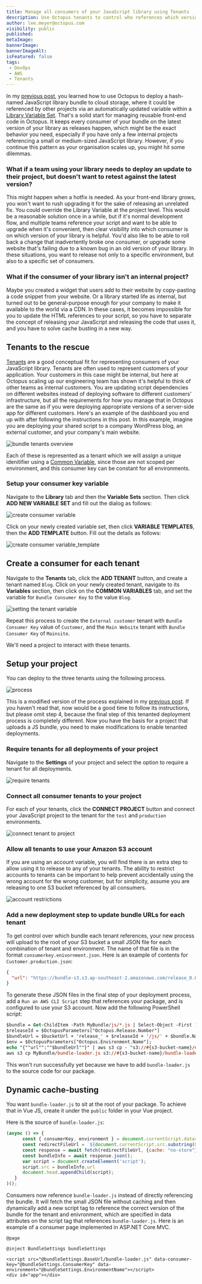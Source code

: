 ```yaml
---
title: Manage all consumers of your JavaScript library using Tenants
description: Use Octopus tenants to control who references which version of your JavaScript library project.
author: lee.meyer@octopus.com
visibility: public
published: 
metaImage: 
bannerImage: 
bannerImageAlt: 
isFeatured: false
tags:
 - DevOps
 - AWS
 - Tenants
---
```


In my [previous post](https://octopus.com/blog/deploying-javascript-library-project-with-octopus), you learned how to use Octopus to deploy a hash-named JavaScript library bundle to cloud storage, where it could be referenced by other projects via an automatically updated variable within a [Library Variable Set](https://octopus.com/docs/projects/variables/library-variable-sets). That's a solid start for managing reusable front-end code in Octopus. It keeps every consumer of your bundle on the latest version of your library as releases happen, which might be the exact behavior you need, especially if you have only a few internal projects referencing a small or medium-sized JavaScript library. However, if you continue this pattern as your organisation scales up, you might hit some dilemmas.

### What if a team using your library needs to deploy an update to their project, but doesn't want to retest against the latest version?

This might happen when a hotfix is needed. As your front-end library grows, you won't want to rush upgrading it for the sake of releasing an unrelated fix. You could override the Library Variable at the project level. This would be a reasonable solution once in a while, but if it's normal development flow, and multiple teams reference your script and want to be able to upgrade when it's convenient, then clear visibility into which consumer is on which version of your library is helpful. You'd also like to be able to roll back a change that inadvertently broke one consumer, or upgrade some website that's failing due to a known bug in an old version of your library. In these situations, you want to release not only to a specific environment, but also to a specific set of consumers.  

### What if the consumer of your library isn't an internal project?

Maybe you created a widget that users add to their website by copy-pasting a code snippet from your website. Or a library started life as internal, but turned out to be general-purpose enough for your company to make it available to the world via a CDN. In these cases, it becomes impossible for you to update the HTML references to your script, so you have to separate the concept of releasing your JavaScript and releasing the code that uses it, and you have to solve cache busting in a new way.

## Tenants to the rescue

[Tenants](https://octopus.com/docs/tenants) are a good conceptual fit for representing consumers of your JavaScript library. Tenants are often used to represent customers of your application. Your customers in this case might be internal, but here at Octopus scaling up our engineering team has shown it's helpful to think of other teams as internal customers. You are updating script dependencies on different websites instead of deploying software to different customers' infrastructure, but all the requirements for how you manage that in Octopus are the same as if you were deploying appropriate versions of a server-side app for different customers. Here's an example of the dashboard you end up with after following the instructions in this post. In this example, imagine you are deploying your shared script to a company WordPress blog, an external customer, and your company's main website. 

![bundle tenants overview](bundle-tenants.gif)

Each of these is represented as a tenant which we will assign a unique idenitifier using a [Common Variable](https://octopus.com/docs/tenants/tenant-variables#common-variables), since those are not scoped per environment, and this consumer key can be constant for all environments.

### Setup your consumer key variable

Navigate to the **Library** tab and then the **Variable Sets** section. Then click **ADD NEW VARIABLE SET** and fill out the dialog as follows:

![create consumer variable](consumer_variable.png)

Click on your newly created variable set, then click **VARIABLE TEMPLATES**, then the **ADD TEMPLATE** button. Fill out the details as follows:

![create consumer variable_template](consumer_template.png)

## Create a consumer for each tenant

Navigate to the **Tenants** tab, click the **ADD TENANT** button, and create a tenant named `Blog`. Click on your newly created tenant, navigate to its **Variables** section, then click on the **COMMON VARIABLES** tab, and set the variable for `Bundle Consumer Key` to the value `Blog`.

![setting the tenant variable](tenant_variable.gif)

Repeat this process to create the `External customer` tenant with `Bundle Consumer Key` value of `Customer`, and the `Main Website` tenant with `Bundle Consumer Key` of `Mainsite`.

We'll need a project to interact with these tenants. 

## Setup your project

You can deploy to the three tenants using the following process.

![process](bundle-tenants-process.gif)

This is a modified version of the process explained in my [previous post](https://octopus.com/blog/deploying-javascript-library-project-with-octopus). If you haven't read that, now would be a good time to follow its instructions, but please omit step 4, because the final step of this tenanted deployment process is completely different. Now you have the basis for a project that uploads a JS bundle, you need to make modifications to enable tenanted deployments.

### Require tenants for all deployments of your project

Navigate to the **Settings** of your project and select the option to require a tenant for all deployments.

![require tenants](require_tenants.gif)

### Connect all consumer tenants to your project

For each of your tenants, click the **CONNECT PROJECT** button and connect your JavaScript project to the tenant for the `test` and `production` environments.

![connect tenant to project](connect_to_project.gif)

### Allow all tenants to use your Amazon S3 account

If you are using an account variable, you will find there is an extra step to allow using it to release to any of your tenants. The ability to restrict accounts to tenants can be important to help prevent accidentally using the wrong account for the wrong customer, but for simplicity, assume you are releasing to one S3 bucket referenced by all consumers. 

![account restrictions](account_restrictions.png)

### Add a new deployment step to update bundle URLs for each tenant

To get control over which bundle each tenant references, your new process will upload to the root of your S3 bucket a small JSON file for each combination of tenant and environment. The name of that file is in the format `consumerkey.enivornment.json`. Here is an example of contents for `Customer.production.json`:

```json
{
  "url": "https://bundle-s3.s3.ap-southeast-2.amazonaws.com/release_0.0.112/js/app.69e902e8.js" 
}
```

To generate these JSON files in the final step of your deployment process, add a `Run an AWS CLI Script` step that references your package, and is configured to use your S3 account. Now add the following PowerShell script:

```ps
$bundle = Get-ChildItem -Path MyBundle/js/*.js | Select-Object -First 1
$releaseId = $OctopusParameters["Octopus.Release.Number"]
$bundleUrl = $bucketUrl + 'release_' + $releaseId + '/js/' + $bundle.Name
$env = $OctopusParameters["Octopus.Environment.Name"];
echo "{""url"":""$bundleUrl""}" | aws s3 cp - "s3://#{s3-bucket-name}/#{BundleConsumerKey}.$env.json" --acl public-read
aws s3 cp MyBundle/bundle-loader.js s3://#{s3-bucket-name}/bundle-loader.js --acl public-read
```

This won't run successfully yet because we have to add `bundle-loader.js` to the source code for our package.

## Dynamic cache-busting

You want `bundle-loader.js` to sit at the root of your package. To achieve that in Vue JS, create it under the `public` folder in your Vue project. 

Here is the source of `bundle-loader.js`: 

```js
(async () => {
      const { consumerKey, environment } = document.currentScript.dataset;
      const redirectFileUrl = `${document.currentScript.src.substring(0, document.currentScript.src.lastIndexOf('/'))}/${consumerKey}.${environment}.json`;
      const response = await fetch(redirectFileUrl, {cache: "no-store"});
      const bundleInfo = await response.json();
      var script = document.createElement('script');
      script.src = bundleInfo.url
      document.head.appendChild(script);
   }
)();
```

Consumers now reference `bundle-loader.js` instead of directly referencing the bundle. It will fetch the small JSON file without caching and then dynamically add a new script tag to reference the correct version of the bundle for the tenant and enivronment, which are specified in data attributes on the script tag that references `bundle-loader.js`. Here is an example of a consumer page implemented in ASP.NET Core MVC.

```razor-cshtml
@page

@inject BundleSettings bundleSettings

<script src="@bundleSettings.BaseUrl/bundle-loader.js" data-consumer-key="@bundleSettings.ConsumerKey" data-environment="@bundleSettings.EnvironmentName"></script>
<div id="app"></div>
```
